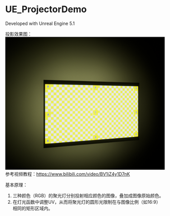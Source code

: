 # UE_ProjectorDemo
Developed with Unreal Engine 5.1

投影效果图：
![demo](https://github.com/tilongzs/UE_ProjectorDemo/blob/main/demo.png?raw=true)
参考视频教程：https://www.bilibili.com/video/BV1iZ4y1D7nK


基本原理：
1. 三种颜色（RGB）的聚光灯分别投射相应颜色的图像，叠加成图像原始颜色。
2. 在灯光函数中调整UV，从而将聚光灯的圆形光限制在与图像比例（如16:9）相同的矩形区域内。